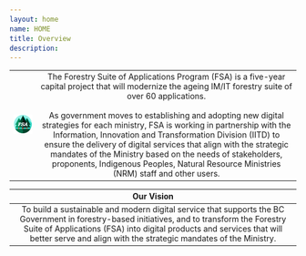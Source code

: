 ```yaml
---
layout: home
name: HOME
title: Overview
description:        
---
```

|||
|:---|:----:|
|![FSA](assets/images/slide1.png)|The Forestry Suite of Applications Program (FSA) is a five-year capital project that will modernize the ageing IM/IT forestry suite of over 60 applications.<br><br>As government moves to establishing and adopting new digital strategies for each ministry, FSA is working in partnership with the Information, Innovation and Transformation Division (IITD) to ensure the delivery of digital services that align with the strategic mandates of the Ministry based on the needs of stakeholders, proponents, Indigenous Peoples, Natural Resource Ministries (NRM) staff and other users.|


|Our Vision|
|:----:|
|To build a sustainable and modern digital service that supports the BC Government in forestry-based initiatives, and to transform the Forestry Suite of Applications (FSA) into digital products and services that will better serve and align with the strategic mandates of the Ministry.| 
